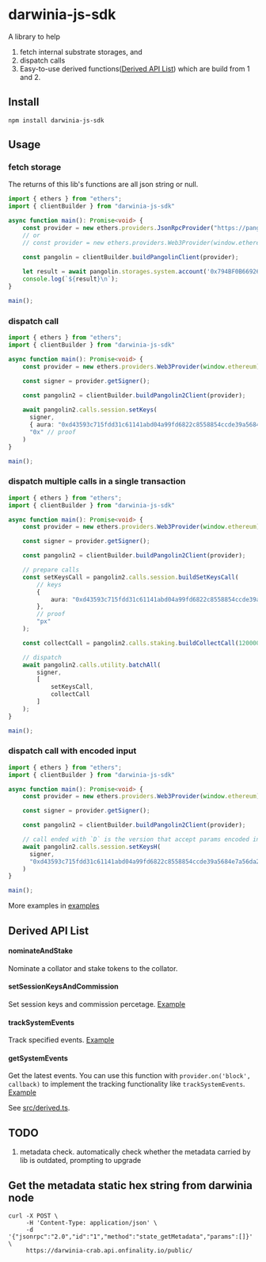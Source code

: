 # darwinia-js-sdk

A library to help 
1. fetch internal substrate storages, and
2. dispatch calls
3. Easy-to-use derived functions([Derived API List](#derived-api-list)) which are build from 1 and 2. 

## Install
```shell
npm install darwinia-js-sdk
```


## Usage

### fetch storage

The returns of this lib's functions are all json string or null.


```typescript
import { ethers } from "ethers";
import { clientBuilder } from "darwinia-js-sdk"

async function main(): Promise<void> {
    const provider = new ethers.providers.JsonRpcProvider("https://pangolin-rpc.darwinia.network");
    // or
    // const provider = new ethers.providers.Web3Provider(window.ethereum);

    const pangolin = clientBuilder.buildPangolinClient(provider);
  
    let result = await pangolin.storages.system.account('0x794BF0B66926D84CB735283D849f454A2A8d9a44');
    console.log(`${result}\n`);
}

main();
```
### dispatch call

```typescript
import { ethers } from "ethers";
import { clientBuilder } from "darwinia-js-sdk"

async function main(): Promise<void> {
    const provider = new ethers.providers.Web3Provider(window.ethereum);

    const signer = provider.getSigner();

    const pangolin2 = clientBuilder.buildPangolin2Client(provider);
  
    await pangolin2.calls.session.setKeys(
      signer,
      { aura: "0xd43593c715fdd31c61141abd04a99fd6822c8558854ccde39a5684e7a56da27d" }, // keys
      "0x" // proof
    )
}

main();

```

### dispatch multiple calls in a single transaction

```typescript
import { ethers } from "ethers";
import { clientBuilder } from "darwinia-js-sdk"

async function main(): Promise<void> {
    const provider = new ethers.providers.Web3Provider(window.ethereum);

    const signer = provider.getSigner();

    const pangolin2 = clientBuilder.buildPangolin2Client(provider);

    // prepare calls
    const setKeysCall = pangolin2.calls.session.buildSetKeysCall(
        // keys
        { 
            aura: "0xd43593c715fdd31c61141abd04a99fd6822c8558854ccde39a5684e7a56da27d"
        }, 
        // proof
        "px"
    );

    const collectCall = pangolin2.calls.staking.buildCollectCall(120000000);

    // dispatch
    await pangolin2.calls.utility.batchAll(
        signer, 
        [
            setKeysCall,
            collectCall
        ]
    );
}

main();

```
### dispatch call with encoded input

```typescript
import { ethers } from "ethers";
import { clientBuilder } from "darwinia-js-sdk"

async function main(): Promise<void> {
    const provider = new ethers.providers.Web3Provider(window.ethereum);

    const signer = provider.getSigner();

    const pangolin2 = clientBuilder.buildPangolin2Client(provider);

    // call ended with `D` is the version that accept params encoded in scale codec  
    await pangolin2.calls.session.setKeysH(
      signer,
      "0xd43593c715fdd31c61141abd04a99fd6822c8558854ccde39a5684e7a56da27d00", // encoded (keys, proof)
    )
}

main();

```
More examples in [examples](https://github.com/darwinia-network/darwinia-js-sdk/tree/main/examples)

## Derived API List

#### nominateAndStake

Nominate a collator and stake tokens to the collator.

#### setSessionKeysAndCommission

Set session keys and commission percetage. [Example](https://github.com/darwinia-network/darwinia-js-sdk/tree/main/examples/derived_set_session_keys_and_commission.ts)

#### trackSystemEvents

Track specified events. [Example](https://github.com/darwinia-network/darwinia-js-sdk/tree/main/examples/derived_track_system_events.ts)

#### getSystemEvents
 
Get the latest events. You can use this function with `provider.on('block', callback)` to implement the tracking functionality like `trackSystemEvents`. [Example](https://github.com/darwinia-network/darwinia-js-sdk/tree/main/examples/derived_get_system_events.ts)

See [src/derived.ts](https://github.com/darwinia-network/darwinia-js-sdk/tree/main/src/derived.ts).

## TODO

1. metadata check. automatically check whether the metadata carried by lib is outdated, prompting to upgrade

## Get the metadata static hex string from darwinia node
```shell
curl -X POST \
     -H 'Content-Type: application/json' \
     -d '{"jsonrpc":"2.0","id":"1","method":"state_getMetadata","params":[]}' \
     https://darwinia-crab.api.onfinality.io/public/
```

